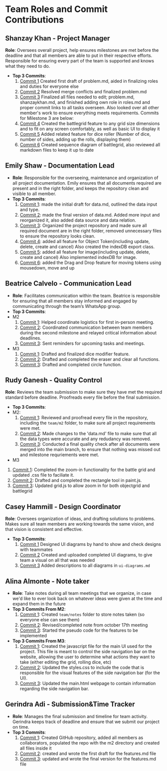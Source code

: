 # Team Roles and Commit Contributions

## Shanzay Khan - Project Manager 
**Role**: Oversees overall project, help ensures milestones are met before the deadline and that all members are able to put in their respective efforts. Responsible for ensuring every part of the team is supported and knows what they need to do.
- **Top 3 Commits**:
  1. [Commit 1](https://github.com/TedDPig123/326_Project/pull/2/commits/8cac04581240690e87732482c65a882d989a7d60) Created first draft of problem.md, aided in finalizing roles and duties for everyone else
  2. [Commit 2](https://github.com/TedDPig123/326_Project/pull/9/commits/025766f32b411639ad11ca608233165a4dde9c71) Resolved merge conflicts and finalized problem.md
  3. [Commit 3](https://github.com/TedDPig123/326_Project/pull/15) Finalized all files needed to edit; problem.md, shanzaykhan.md, and finished adding own role in roles.md and proper commit links to all tasks overseen. Also looked over all other member's work to ensure everything meets requirements. 
  Commits for Milestone 3 are below:
  4. [Commit 4](https://github.com/TedDPig123/326_Project/pull/28/commits/0d65738a84a7e2f3812a3aec55e8f99b75fa3022) Created the battlegrid feature to any grid size dimensions and to fit on any screen comfortably, as well as basic UI to display it 
  5. [Commit 5](https://github.com/TedDPig123/326_Project/pull/34/commits/1377b56b34c628b691cc7ed2b356cf36263f17af) Added related feature for dice roller (Number of dice, number of sides, adding up the rolls, displaying them) 
  6. [Commit 6](https://github.com/TedDPig123/326_Project/pull/42/commits/08d63d8b4eac0b8aba636975a026360da771d303) Created sequence diagram of battlegrid, also reviewed all markdown files to keep it up to date

## Emily Shaw - Documentation Lead
 - **Role**: Responsible for the overseeing, maintenance and organization of all project documentation. Emily ensures that all documents required are present and in the right folder, and keeps the repository clean and visible to all member.
 - **Top 3 Commits**:
   1. [Commit 1](https://github.com/TedDPig123/326_Project/pull/4/commits/5d7a3030085a9f91b188604620fe1c4a6ce9168d): made the initial draft for data.md, outlined the data input and type.
   2. [Commit 2](https://github.com/TedDPig123/326_Project/pull/10/commits/4856df89f742cdbe6f1453ef519ae9ffa1527966): made the final version of data.md. Added more input and reorganized it, also added data source and data relation.
   3. [Commit 3](https://github.com/TedDPig123/326_Project/pull/12/commits/ab142c0fc9a6a2e9bf227d5c2d63c4c6dcc36264): Organized the project repository and made sure all required document are in the right folder, removed unnecessary files to ensure the repository looks clean.
   4. [Commit 4](https://github.com/TedDPig123/326_Project/pull/27/commits/37ea653e4a865d1b0d3579395ee9a137b7f3e522): added all feature for Object Token(including update, delete, create and cancel) Also created the indexDB export class.
   5. [Commit 5](https://github.com/TedDPig123/326_Project/pull/35/commits/02fcf3185c94359864a9f9603f8fd413bb97045e): added all feature for image(including update, delete, create and cancel) Also implemented indexDB for image.
   6. [Commit 6](https://github.com/TedDPig123/326_Project/pull/43/commits/f14f514ac9e91b52c733c847b8a0a5de2632fcb5): added the Drag and Drop feature for moving tokens using mousedown, move and up
   
## Beatrice Calvelo - Communication Lead
- **Role**: Facilitates communication within the team. Beatrice is responsible for ensuring that all members stay informed and engaged by communicating through the team’s WhatsApp group.
- **Top 3 Commits**:
- M2
  1. [Commit 1](https://github.com/TedDPig123/326_Project/blob/main/team/notes/Oct%2017.md): Helped coordinate logistics for first in-person meeting.
  2. [Commit 2](https://github.com/TedDPig123/326_Project/blob/main/team/notes/Oct%2017.md): Coordinated communication between team members during the second milestone and relayed critical information about deadlines.
  3. [Commit 3](https://github.com/TedDPig123/326_Project/blob/main/team/notes/Oct%2017.md): Sent reminders for upcoming tasks and meetings.
- M3
  1. [Commit 1](https://github.com/TedDPig123/326_Project/pull/37/commits/95a0f63052aaad0903314e2185c34bd105b575b9): Drafted and finalized dice modifier feature.
  2. [Commit 2](https://github.com/TedDPig123/326_Project/pull/38/commits/e3c4cf40e6813ba960fa759e96c5a189db44192b): Drafted and completed the eraser and clear all functions.
  3. [Commit 3](https://github.com/TedDPig123/326_Project/pull/38/commits/e3c4cf40e6813ba960fa759e96c5a189db44192b): Drafted and completed circle function.
## Rudy Ganesh - Quality Control 
**Role**: Reviews the team submission to make sure they have met the required standard before deadline. Proofreads every file before the final submission. 
- **Top 3 Commits**:
- M2:
  1. [Commit 1](https://github.com/TedDPig123/326_Project/pulls?q=is%3Apr+reviewed-by%3A%40me+): Reviewed and proofread every file in the repository, including the `team/m2` folder, to make sure all project requirements were met.
  2. [Commit 2](https://github.com/TedDPig123/326_Project/pull/5#pullrequestreview-2380055979): Made changes to the 'data.md' file to make sure that all the data types were accurate and any redudancy was removed.
  3. [Commit 3](https://github.com/TedDPig123/326_Project/pull/3#pullrequestreview-2380054183): Conducted a final quality check after all documents were merged into the main branch, to ensure that nothing was missed out and milestone requriements were met.
 - M3
  1. [Commit 1](https://github.com/TedDPig123/326_Project/pull/44/commits): Completed the zoom-in functionality for the battle grid and updated .css file to faciliate it. 
  2. [Commit 2](https://github.com/TedDPig123/326_Project/commit/1e2657064050e080ceba6ff9a7cffb67b8a4da3e): Drafted and completed the rectangle tool in paint.js.
  3. [Commit 3](https://github.com/TedDPig123/326_Project/pull/44/commits/68e0dfe767a2c5b50e31acecd9470041c07e7423): Updated grid.js to allow zoom in for both objectgrid and battlegrid 
 


## Casey Hammill - Design Coordinator
**Role**: Oversees organization of ideas, and drafting solutions to problems. Makes sure all team members are working towards the same vision, and that vision is consistent and effective.
- **Top 3 Commits**:
  1.  [Commit 1]() Designed UI diagrams by hand to show and check designs with teammates
  2.  [Commit 2](https://github.com/TedDPig123/326_Project/commit/a5c5108ba280efaf577a02ff086c5798c240b470) Created and uploaded completed UI diagrams, to give team a visual on all that was needed
  3. [Commit 3](https://github.com/TedDPig123/326_Project/commit/80ed83c1be4c947561dbedec9b769903c8363dac) Added descriptions to all diagrams in `ui-diagrams.md`

## Alina Almonte - Note taker
- **Role**: Take notes during all team meetings that we organize, in case we'd like to ever look back on whatever ideas were given at the time and expand them in the future
- **Top 3 Commits From M2**: 
  1. [Commit 1](https://github.com/TedDPig123/326_Project/commit/8d78fc05d92e989f4dc27beb8d202fb24d8f7d64): Created `team/notes` folder to store notes taken (so everyone else can see them)
  2. [Commit 2](https://github.com/TedDPig123/326_Project/commit/35febe54f8fd72ee437a673ee82ee51936aa9020): Revised/completed note from october 17th meeting
  3. [Commit 3](https://github.com/TedDPig123/326_Project/commit/032521dcabb59cf04322c4314cbd73e699b01eca): Started the pseudo code for the features to be implemented 
- **Top 3 Commits From M3**:
  1. [Commit 1](https://github.com/TedDPig123/326_Project/commit/99b10426808f465122b76efe7c1a983fce2844a2): Created the javascript file for the main UI used for the project. This file is meant to control the side navigation bar on the website, allowing the user to determine what actions they want to take (either editing the grid, rolling dice, etc)
  2. [Commit 2](https://github.com/TedDPig123/326_Project/commit/bd4c8a4b84d81e04d122bc2d67ae9525d1356316): Updated the styles.css to include the code that is responsible for the visual features of the side navigation bar (for the UI). 
  3. [Commit 3](https://github.com/TedDPig123/326_Project/commit/34238ffc582e119b187f535f59bd23c6f7d74a5f): Updated the main.html webpage to contain information regarding the side navigation bar. 

## Gerindra Adi - Submission&Time Tracker
- **Role**: Manages the final submission and timeline for team activity. Gerindra keeps track of deadline and ensure that we submit our project on time.
- **Top 3 Commits**: 
  1. [Commit 1](https://github.com/TedDPig123/326_Project/pull/1/commits/2bd4f17e135500f6dc5404b62cc331b4465f5ee3): Created GitHub repository, added all members as collaborators, populated the repo with the m2 directory and created all files inside it
  2. [Commit 2](https://github.com/TedDPig123/326_Project/pull/1/commits/de7db008faa0d157b32a50989b4a1990607db6db): created and wrote the first draft for the features.md file
  3. [Commit 3](https://github.com/TedDPig123/326_Project/pull/20/commits/abb9007fffbd4b7560828d0bd420aaafab7dba8c): updated and wrote the final version for the features.md file
